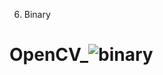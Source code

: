 
6. Binary
# OpenCV_![binary](https://user-images.githubusercontent.com/98944692/170004020-4f51ecfa-0637-446e-99b0-233166505825.png)
